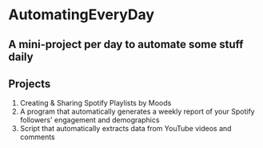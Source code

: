 # AutomatingEveryDay
A mini-project per day to automate some stuff daily
---
## Projects
1. Creating & Sharing Spotify Playlists by Moods
2. A program that automatically generates a weekly report of your Spotify followers' engagement and demographics
3. Script that automatically extracts data from YouTube videos and comments